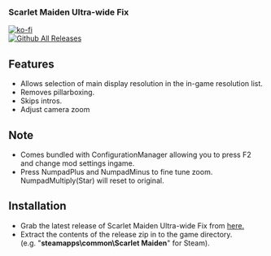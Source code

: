 ### Scarlet Maiden Ultra-wide Fix

[![ko-fi](https://ko-fi.com/img/githubbutton_sm.svg)](https://ko-fi.com/F2F2DI3WA)<br>
[![Github All Releases](https://img.shields.io/github/downloads/p1xel8ted/ScarletMaiden/total.svg)](https://github.com/p1xel8ted/ScarletMaiden/releases)

## Features
- Allows selection of main display resolution in the in-game resolution list.
- Removes pillarboxing.
- Skips intros.
- Adjust camera zoom

## Note
- Comes bundled with ConfigurationManager allowing you to press F2 and change mod settings ingame.
- Press NumpadPlus and NumpadMinus to fine tune zoom. NumpadMultiply(Star) will reset to original.

## Installation
- Grab the latest release of Scarlet Maiden Ultra-wide Fix from [here.](https://github.com/p1xel8ted/ScarletMaiden/releases)
- Extract the contents of the release zip in to the game directory.<br />(e.g. "**steamapps\common\Scarlet Maiden**" for Steam).
